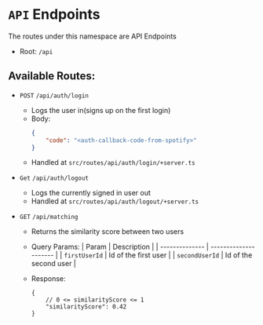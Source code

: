 # `API` Endpoints

The routes under this namespace are API Endpoints

- Root: `/api`

## Available Routes:

- `POST` `/api/auth/login`

  - Logs the user in(signs up on the first login)
  - Body:
    ```json
    {
    	"code": "<auth-callback-code-from-spotify>"
    }
    ```
  - Handled at `src/routes/api/auth/login/+server.ts`

- `Get` `/api/auth/logout`

  - Logs the currently signed in user out
  - Handled at `src/routes/api/auth/logout/+server.ts`

- `GET` `/api/matching`

  - Returns the similarity score between two users
  - Query Params:
    | Param | Description |
    | -------------- | --------------------- |
    | `firstUserId` | Id of the first user |
    | `secondUserId` | Id of the second user |

  - Response:
    ```jsonc
    {
    	// 0 <= similarityScore <= 1
    	"similarityScore": 0.42
    }
    ```

